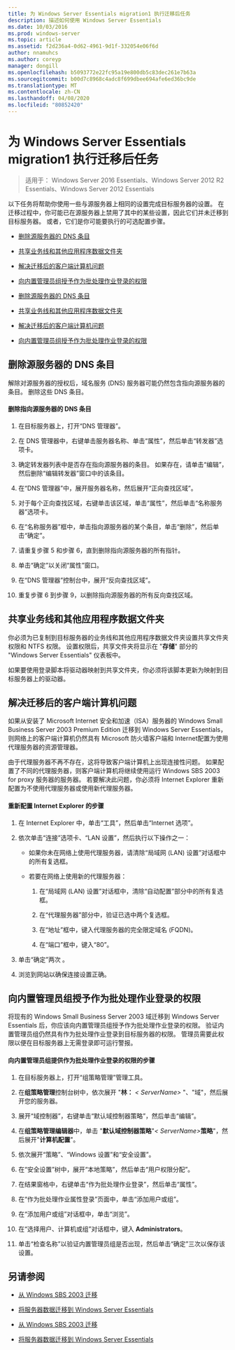 ```yaml
---
title: 为 Windows Server Essentials migration1 执行迁移后任务
description: 描述如何使用 Windows Server Essentials
ms.date: 10/03/2016
ms.prod: windows-server
ms.topic: article
ms.assetid: f2d236a4-0d62-4961-9d1f-332054e06f6d
author: nnamuhcs
ms.author: coreyp
manager: dongill
ms.openlocfilehash: b5093772e22fc95a19e800db5c83dec261e7b63a
ms.sourcegitcommit: b00d7c8968c4adc8f699dbee694afe6ed36bc9de
ms.translationtype: MT
ms.contentlocale: zh-CN
ms.lasthandoff: 04/08/2020
ms.locfileid: "80852420"
---
```

# <a name="perform-post-migration-tasks-for-windows-server-essentials-migration1"></a>为 Windows Server Essentials migration1 执行迁移后任务

>适用于： Windows Server 2016 Essentials、Windows Server 2012 R2 Essentials、Windows Server 2012 Essentials

以下任务将帮助你使用一些与源服务器上相同的设置完成目标服务器的设置。 在迁移过程中，你可能已在源服务器上禁用了其中的某些设置，因此它们并未迁移到目标服务器。 或者，它们是你可能要执行的可选配置步骤。  
  

-   [删除源服务器的 DNS 条目](Perform-post-migration-tasks-for-Windows-Server-Essentials-migration.md#BKMK_DeleteDNSEntries)  
  
-   [共享业务线和其他应用程序数据文件夹](Perform-post-migration-tasks-for-Windows-Server-Essentials-migration.md#BKMK_ShareLineOfBusinessAndOtherApplications)  
  
-   [解决迁移后的客户端计算机问题](Perform-post-migration-tasks-for-Windows-Server-Essentials-migration.md#BKMK_FixClientComputerIssuesAfterMigrating)  
  
-   [向内置管理员组授予作为批处理作业登录的权限](Perform-post-migration-tasks-for-Windows-Server-Essentials-migration.md#BKMK_AdminGroup)  

-   [删除源服务器的 DNS 条目](../migrate/Perform-post-migration-tasks-for-Windows-Server-Essentials-migration.md#BKMK_DeleteDNSEntries)  
  
-   [共享业务线和其他应用程序数据文件夹](../migrate/Perform-post-migration-tasks-for-Windows-Server-Essentials-migration.md#BKMK_ShareLineOfBusinessAndOtherApplications)  
  
-   [解决迁移后的客户端计算机问题](../migrate/Perform-post-migration-tasks-for-Windows-Server-Essentials-migration.md#BKMK_FixClientComputerIssuesAfterMigrating)  
  
-   [向内置管理员组授予作为批处理作业登录的权限](../migrate/Perform-post-migration-tasks-for-Windows-Server-Essentials-migration.md#BKMK_AdminGroup)  

  
##  <a name="delete-dns-entries-of-the-source-server"></a><a name="BKMK_DeleteDNSEntries"></a>删除源服务器的 DNS 条目  
 解除对源服务器的授权后，域名服务 (DNS) 服务器可能仍然包含指向源服务器的条目。 删除这些 DNS 条目。  
  
#### <a name="to-delete-dns-entries-that-point-to-the-source-server"></a>删除指向源服务器的 DNS 条目  
  
1.  在目标服务器上，打开“DNS 管理器”。  
  
2.  在 DNS 管理器中，右键单击服务器名称、单击“属性”，然后单击“转发器”选项卡。  
  
3.  确定转发器列表中是否存在指向源服务器的条目。 如果存在，请单击“编辑”，然后删除“编辑转发器”窗口中的该条目。  
  
4.  在“DNS 管理器”中，展开服务器名称，然后展开“正向查找区域”。  
  
5.  对于每个正向查找区域，右键单击该区域，单击“属性”，然后单击“名称服务器”选项卡。  
  
6.  在“名称服务器”框中，单击指向源服务器的某个条目，单击“删除”，然后单击“确定”。  
  
7.  请重复步骤 5 和步骤 6，直到删除指向源服务器的所有指针。  
  
8.  单击“确定”以关闭“属性”窗口。  
  
9. 在“DNS 管理器”控制台中，展开“反向查找区域”。  
  
10. 重复步骤 6 到步骤 9，以删除指向源服务器的所有反向查找区域。  
  
##  <a name="share-line-of-business-and-other-application-data-folders"></a><a name="BKMK_ShareLineOfBusinessAndOtherApplications"></a>共享业务线和其他应用程序数据文件夹  
 你必须为已复制到目标服务器的业务线和其他应用程序数据文件夹设置共享文件夹权限和 NTFS 权限。 设置权限后，共享文件夹将显示在 "**存储**" 部分的 "Windows Server Essentials" 仪表板中。  
  
 如果要使用登录脚本将驱动器映射到共享文件夹，你必须将该脚本更新为映射到目标服务器上的驱动器。  
  
##  <a name="fix-client-computer-issues-after-migrating"></a><a name="BKMK_FixClientComputerIssuesAfterMigrating"></a>解决迁移后的客户端计算机问题  
 如果从安装了 Microsoft Internet 安全和加速（ISA）服务器的 Windows Small Business Server 2003 Premium Edition 迁移到 Windows Server Essentials，则网络上的客户端计算机仍然具有 Microsoft 防火墙客户端和 Internet配置为使用代理服务器的资源管理器。  
  
 由于代理服务器不再不存在，这将导致客户端计算机上出现连接性问题。 如果配置了不同的代理服务器，则客户端计算机将继续使用运行 Windows SBS 2003 for proxy 服务器的服务器。 若要解决此问题，你必须将 Internet Explorer 重新配置为不使用代理服务器或使用新代理服务器。  
  
#### <a name="to-reconfigure-internet-explorer"></a>重新配置 Internet Explorer 的步骤  
  
1.  在 Internet Explorer 中，单击“工具”，然后单击“Internet 选项”。  
  
2.  依次单击“连接”选项卡、“LAN 设置”，然后执行以下操作之一：  
  
    -   如果你未在网络上使用代理服务器，请清除“局域网 (LAN) 设置”对话框中的所有复选框。  
  
    -   若要在网络上使用新的代理服务器：  
  
        1.  在“局域网 (LAN) 设置”对话框中，清除“自动配置”部分中的所有复选框。  
  
        2.  在“代理服务器”部分中，验证已选中两个复选框。  
  
        3.  在“地址”框中，键入代理服务器的完全限定域名 (FQDN)。  
  
        4.  在“端口”框中，键入“80”。  
  
3.  单击“确定”两次 。  
  
4.  浏览到网站以确保连接设置正确。  
  
##  <a name="give-the-built-in-administrators-group-the-right-to-log-on-as-a-batch-job"></a><a name="BKMK_AdminGroup"></a>向内置管理员组授予作为批处理作业登录的权限  
 将现有的 Windows Small Business Server 2003 域迁移到 Windows Server Essentials 后，你应该向内置管理员组授予作为批处理作业登录的权限。 验证内置管理员组仍然具有作为批处理作业登录到目标服务器的权限。 管理员需要此权限以便在目标服务器上无需登录即可运行警报。  
  
#### <a name="to-give-the-built-in-administrators-group-the-right-to-log-on-as-a-batch-job"></a>向内置管理员组提供作为批处理作业登录的权限的步骤  
  
1. 在目标服务器上，打开“组策略管理”管理工具。  
  
2. 在**组策略管理**控制台树中，依次展开 "**林：** *< ServerName\>* "、"域"，然后展开您的服务器。  
  
3. 展开“域控制器”，右键单击“默认域控制器策略”，然后单击“编辑”。  
  
4. 在**组策略管理编辑器**中，单击 "**默认域控制器策略**"<em>< ServerName\></em>**策略**"，然后展开"**计算机配置**"。  
  
5. 依次展开“策略”、“Windows 设置”和“安全设置”。  
  
6. 在“安全设置”树中，展开“本地策略”，然后单击“用户权限分配”。  
  
7. 在结果窗格中，右键单击“作为批处理作业登录”，然后单击“属性”。  
  
8. 在“作为批处理作业属性登录”页面中，单击“添加用户或组”。  
  
9. 在“添加用户或组”对话框中，单击“浏览”。  
  
10. 在“选择用户、计算机或组”对话框中，键入 **Administrators**。  
  
11. 单击“检查名称”以验证内置管理员组是否出现，然后单击“确定”三次以保存该设置。  
  
## <a name="see-also"></a>另请参阅  
  

-   [从 Windows SBS 2003 迁移](Migrate-Windows-Small-Business-Server-2003-to-Windows-Server-Essentials.md)  
  
-   [将服务器数据迁移到 Windows Server Essentials](Migrate-Server-Data-to-Windows-Server-Essentials.md)

-   [从 Windows SBS 2003 迁移](../migrate/Migrate-Windows-Small-Business-Server-2003-to-Windows-Server-Essentials.md)  
  
-   [将服务器数据迁移到 Windows Server Essentials](../migrate/Migrate-Server-Data-to-Windows-Server-Essentials.md)

